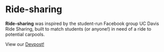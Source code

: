# Ride-sharing

**Ride-sharing** was inspired by the student-run Facebook group UC Davis Ride Sharing, built to match students (or anyone!) in need of a ride to potential carpools.

View our [Devpost!](https://devpost.com/software/ride-sharing-tifgvo)
